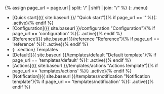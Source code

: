 {% assign page_url = page.url | split: '/' | shift | join: "/" %}
{: .menu}
- [Quick start]({{ site.baseurl }}/ "Quick start"){% if page_url == '' %}{: .active}{% endif %}
- [Configuration]({{ site.baseurl }}/configuration "Configuration"){% if page_url == 'configuration' %}{: .active}{% endif %}
- [Reference]({{ site.baseurl }}/reference "Reference"){% if page_url == 'reference' %}{: .active}{% endif %}
- {: .section} Templates
- [Default]({{ site.baseurl }}/templates/default "Default template"){% if page_url == 'templates/default' %}{: .active}{% endif %}
- [Actions]({{ site.baseurl }}/templates/actions "Actions template"){% if page_url == 'templates/actions' %}{: .active}{% endif %}
- [Notification]({{ site.baseurl }}/templates/notification "Notification template"){% if page_url == 'templates/notification' %}{: .active}{% endif %}
